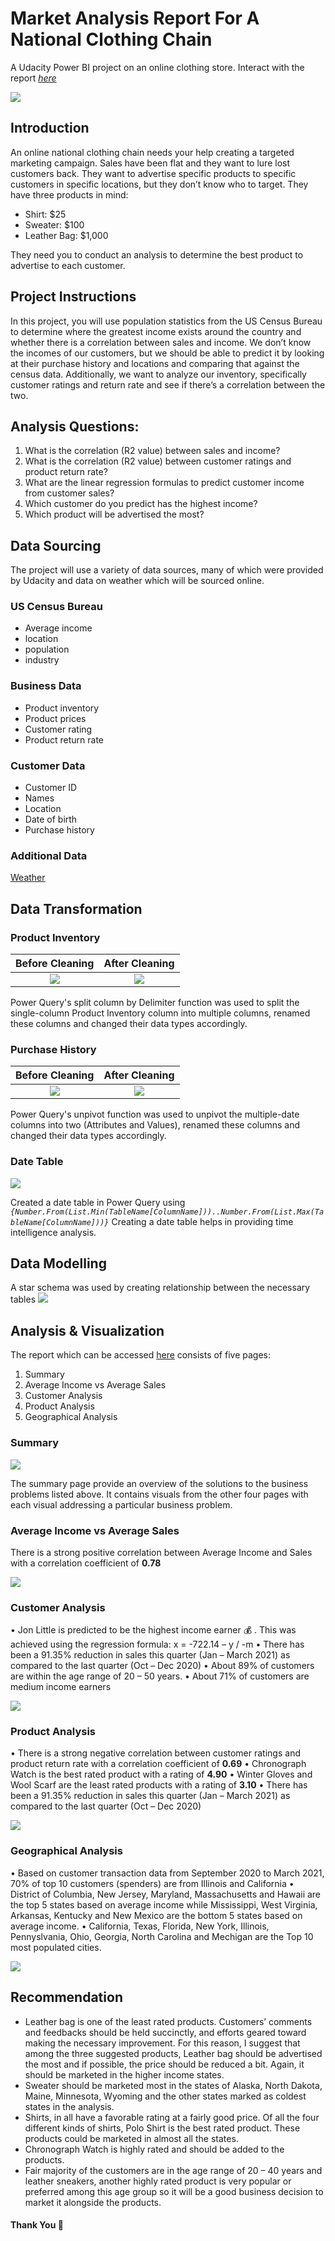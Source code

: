 # Market Analysis Report For A National Clothing Chain
A Udacity Power BI project on an online clothing store. Interact with the report _[here](https://app.powerbi.com/view?r=eyJrIjoiMzliOWEwMjYtNmFiMS00NTYzLWE4ZmUtMTAyMmQxZjFiOWRlIiwidCI6ImE5NjMwYTViLTA5M2EtNDM5Yy04NjM5LThhYmJmMzRhN2M5NyJ9)_

![](clothing.jpg)

## Introduction
An online national clothing chain needs your help creating a targeted marketing campaign. Sales have been flat and they want to lure lost customers back. They want to advertise specific products to specific customers in specific locations, but they don’t know who to target. They have three products in mind:
- Shirt: $25
- Sweater: $100
- Leather Bag: $1,000

They need you to conduct an analysis to determine the best product to advertise to each customer.

## Project Instructions
In this project, you will use population statistics from the US Census Bureau to determine where the greatest income exists around the country and whether there is a correlation between sales and income. We don’t know the incomes of our customers, but we should be able to predict it by looking at their purchase history and locations and comparing that against the census data. Additionally, we want to analyze our inventory, specifically customer ratings and return rate and see if there’s a correlation between the two.

## Analysis Questions:

1. What is the correlation (R2 value) between sales and income?
2. What is the correlation (R2 value) between customer ratings and product return rate?
3. What are the linear regression formulas to predict customer income from customer sales?
4. Which customer do you predict has the highest income?
5. Which product will be advertised the most?

## Data Sourcing
The project will use a variety of data sources, many of which were provided by Udacity and data on weather which will be sourced online.

### US Census Bureau
- Average income
- location
- population
- industry

### Business Data
- Product inventory
- Product prices
- Customer rating
- Product return rate

### Customer Data
- Customer ID
- Names
- Location
- Date of birth
- Purchase history

### Additional Data
[Weather](https://www.currentresults.com/Weather/US/average-annual-state-temperatures.php#:~:text=Average%20Annual%20Temperature%20for%20Each%20US%20State%20,%20%2030%20%2012%20more%20rows%20)

## Data Transformation

### Product Inventory

Before Cleaning                                           |   After Cleaning
:-------------------------------------------------------: | :-------------------------------------------------------------:
![](Product_Inventory.png)                                |   ![](Product_Inventory_Transformed.png)

Power Query's split column by Delimiter function was used to split the single-column Product Inventory column into multiple columns, renamed these columns and changed their data types accordingly. 

### Purchase History

Before Cleaning                                           |   After Cleaning
:-------------------------------------------------------: | :-------------------------------------------------------------:
![](Purchases.png)                                        |   ![](Purchases_Transformed.png)

Power Query's unpivot function was used to unpivot the multiple-date columns into two (Attributes and Values), renamed these columns and changed their data types accordingly.

### Date Table
![](Date.png)

Created a date table in Power Query using _`{Number.From(List.Min(TableName[ColumnName]))..Number.From(List.Max(TableName[ColumnName]))}`_
Creating a date table helps in providing time intelligence analysis.


## Data Modelling
A star schema was used by creating relationship between the necessary tables
![](Star_Schema.png)

## Analysis & Visualization
The report which can be accessed [here](https://app.powerbi.com/view?r=eyJrIjoiMzliOWEwMjYtNmFiMS00NTYzLWE4ZmUtMTAyMmQxZjFiOWRlIiwidCI6ImE5NjMwYTViLTA5M2EtNDM5Yy04NjM5LThhYmJmMzRhN2M5NyJ9) consists of five pages:
1. Summary
2. Average Income vs Average Sales
3. Customer Analysis
4. Product Analysis
5. Geographical Analysis

### Summary
![](Dashboard.png)

The summary page provide an overview of the solutions to the business problems listed above. It contains visuals from the other four pages with each visual addressing a particular business problem.

### Average Income vs Average Sales
There is a strong positive correlation between Average Income and Sales with a correlation coefficient of **0.78**

![](Income_Analysis.png)

### Customer Analysis
•	Jon Little is predicted to be the highest income earner 💰 . This was achieved using the regression formula: x = -722.14 – y / -m
•	There has been a 91.35% reduction in sales this quarter (Jan – March 2021) as compared to the last quarter (Oct – Dec 2020)
•	About 89% of customers are within the age range of 20 – 50 years.
•	About 71% of customers are medium income earners

![](Customer_Analysis.png)

### Product Analysis
•	There is a strong negative correlation between customer ratings and product return rate with a correlation coefficient of **0.69**
•	Chronograph Watch is the best rated product with a rating of **4.90** 
• Winter Gloves and Wool Scarf are the least rated products  with a rating of **3.10**
•	There has been a 91.35% reduction in sales this quarter (Jan – March 2021) as compared to the last quarter (Oct – Dec 2020)

![](Product_Analysis1.png)

### Geographical Analysis
•	Based on customer transaction data from September 2020 to March 2021, 70% of top 10 customers (spenders) are from Illinois and California
•	District of Columbia, New Jersey, Maryland, Massachusetts and Hawaii are the top 5 states based on average income while Mississippi, West Virginia, Arkansas, Kentucky and New Mexico are the bottom 5 states based on average income.
• California, Texas, Florida, New York, Illinois, Pennyslvania, Ohio, Georgia, North Carolina and Mechigan are the Top 10 most populated cities.

![](Geographical_Analysis.png)

## Recommendation
- Leather bag is one of the least rated products. Customers’ comments and feedbacks should be held succinctly, and efforts geared toward making the necessary improvement. For this reason, I suggest that among the three suggested products, Leather bag should be advertised the most and if possible, the price should be reduced a bit. Again, it should be marketed in the higher income states.
- Sweater should be marketed most in the states of Alaska, North Dakota, Maine, Minnesota, Wyoming and the other states marked as coldest states in the analysis.
- Shirts, in all have a favorable rating at a fairly good price. Of all the four different kinds of shirts, Polo Shirt is the best rated product. These products could be marketed in almost all the states.
- Chronograph Watch is highly rated and should be added to the products.
- Fair majority of the customers are in the age range of 20 – 40 years and leather sneakers, another highly rated product is very popular or preferred among this age group so it will be a good business decision to market it alongside the products.


#### Thank You 🤝







